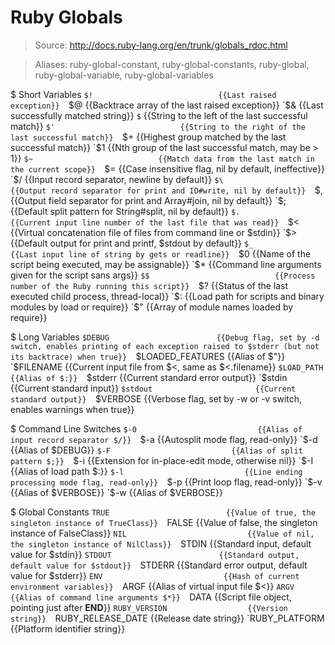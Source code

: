 # Ruby Globals

> Source: http://docs.ruby-lang.org/en/trunk/globals_rdoc.html

> Aliases: ruby-global-constant, ruby-global-constants, ruby-global, ruby-global-variable, ruby-global-variables

$ Short Variables
    `$!                            {{Last raised exception}} 
    `$@                            {{Backtrace array of the last raised exception}} 
    `$&                            {{Last successfully matched string}} 
    `$`                            {{String to the left  of the last successful match}} 
    `$'                            {{String to the right of the last successful match}} 
    `$+                            {{Highest group matched by the last successful match}} 
    `$1                            {{Nth group of the last successful match, may be > 1}} 
    `$~                            {{Match data from the last match in the current scope}} 
    `$=                            {{Case insensitive flag, nil by default, ineffective}} 
    `$/                            {{Input record separator, newline by default}} 
    `$\                            {{Output record separator for print and IO#write, nil by default}} 
    `$,                            {{Output field separator for print and Array#join, nil by default}} 
    `$;                            {{Default split pattern for String#split, nil by default}} 
    `$.                            {{Current input line number of the last file that was read}} 
    `$<                            {{Virtual concatenation file of files from command line or $stdin}} 
    `$>                            {{Default output for print and printf, $stdout by default}} 
    `$_                            {{Last input line of string by gets or readline}} 
    `$0                            {{Name of the script being executed, may be assignable}} 
    `$*                            {{Command line arguments given for the script sans args}} 
    `$$                            {{Process number of the Ruby running this script}} 
    `$?                            {{Status of the last executed child process, thread-local}} 
    `$:                            {{Load path for scripts and binary modules by load or require}} 
    `$"                            {{Array of module names loaded by require}} 

$ Long Variables
    `$DEBUG                        {{Debug flag, set by -d switch, enables printing of each exception raised to $stderr (but not its backtrace) when true}} 
    `$LOADED_FEATURES              {{Alias of $"}} 
    `$FILENAME                     {{Current input file from $<, same as $<.filename}} 
    `$LOAD_PATH                    {{Alias of $:}} 
    `$stderr                       {{Current standard error output}} 
    `$stdin                        {{Current standard input}} 
    `$stdout                       {{Current standard output}} 
    `$VERBOSE                      {{Verbose flag, set by -w or -v switch, enables warnings when true}} 

$ Command Line Switches
    `$-0                           {{Alias of input record separator $/}} 
    `$-a                           {{Autosplit mode flag, read-only}} 
    `$-d                           {{Alias of $DEBUG}} 
    `$-F                           {{Alias of split pattern $;}} 
    `$-i                           {{Extension for in-place-edit mode, otherwise nil}} 
    `$-I                           {{Alias of load path $:}} 
    `$-l                           {{Line ending processing mode flag, read-only}} 
    `$-p                           {{Print loop flag, read-only}} 
    `$-v                           {{Alias of $VERBOSE}} 
    `$-w                           {{Alias of $VERBOSE}} 

$ Global Constants
    `TRUE                          {{Value of true, the singleton instance of TrueClass}} 
    `FALSE                         {{Value of false, the singleton instance of FalseClass}} 
    `NIL                           {{Value of nil, the singleton instance of NilClass}} 
    `STDIN                         {{Standard input, default value for $stdin}} 
    `STDOUT                        {{Standard output, default value for $stdout}} 
    `STDERR                        {{Standard error output, default value for $stderr}} 
    `ENV                           {{Hash of current environment variables}} 
    `ARGF                          {{Alias of virtual input file $<}} 
    `ARGV                          {{Alias of command line arguments $*}} 
    `DATA                          {{Script file object, pointing just after __END__}} 
    `RUBY_VERSION                  {{Version string}} 
    `RUBY_RELEASE_DATE             {{Release date string}} 
    `RUBY_PLATFORM                 {{Platform identifier string}} 


